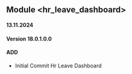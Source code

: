 ## Module <hr_leave_dashboard>

#### 13.11.2024
#### Version 18.0.1.0.0
#### ADD

- Initial Commit Hr Leave Dashboard
